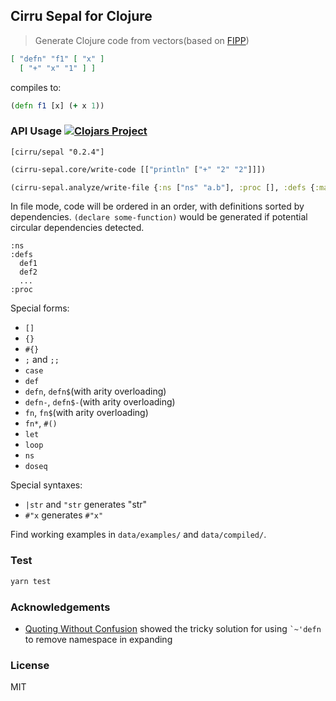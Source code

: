 
Cirru Sepal for Clojure
----

> Generate Clojure code from vectors(based on [FIPP](https://github.com/brandonbloom/fipp))

```json
[ "defn" "f1" [ "x" ]
  [ "+" "x" "1" ] ]
```

compiles to:

```clojure
(defn f1 [x] (+ x 1))
```

### API Usage [![Clojars Project](https://img.shields.io/clojars/v/cirru/sepal.svg)](https://clojars.org/cirru/sepal)

```edn
[cirru/sepal "0.2.4"]
```

```clojure
(cirru-sepal.core/write-code [["println" ["+" "2" "2"]]])

(cirru-sepal.analyze/write-file {:ns ["ns" "a.b"], :proc [], :defs {:main! ["defn" "main!" ["a" "b"]]}})
```

In file mode, code will be ordered in an order, with definitions sorted by dependencies. `(declare some-function)` would be generated if potential circular dependencies detected.

```text
:ns
:defs
  def1
  def2
  ...
:proc
```

Special forms:

* `[]`
* `{}`
* `#{}`
* `;` and `;;`
* `case`
* `def`
* `defn`, `defn$`(with arity overloading)
* `defn-`, `defn$-`(with arity overloading)
* `fn`, `fn$`(with arity overloading)
* `fn*`, `#()`
* `let`
* `loop`
* `ns`
* `doseq`

Special syntaxes:

* `|str` and `"str` generates "str"
* `#"x` generates `#"x"`

Find working examples in `data/examples/` and `data/compiled/`.

### Test

```bash
yarn test
```

### Acknowledgements

* [Quoting Without Confusion](https://blog.8thlight.com/colin-jones/2012/05/22/quoting-without-confusion.html)
  showed the tricky solution for using `` `~'defn `` to remove namespace in expanding

### License

MIT
